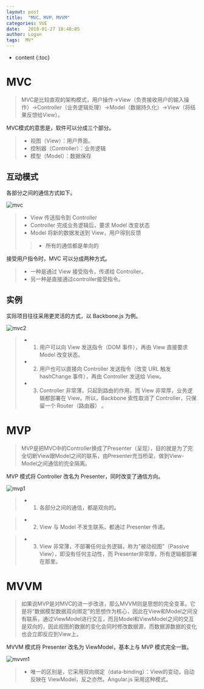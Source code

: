 ```yaml
---
layout: post
title:  "MVC、MVP、MVVM"
categories: VUE
date:   2018-01-27 18:48:05
author: Logan
tags:  MV*
---
```


* content
{:toc}

# MVC

> MVC是比较直观的架构模式，用户操作->View（负责接收用户的输入操作）->Controller（业务逻辑处理）->Model（数据持久化）->View（将结果反馈给View）。

MVC模式的意思是，软件可以分成三个部分。

> - 视图（View）：用户界面。
> - 控制器（Controller）：业务逻辑
> - 模型（Model）：数据保存

## 互动模式

各部分之间的通信方式如下。

![mvc](https://raw.githubusercontent.com/logan70/logan70.github.io/master/images/2018-1-30/mvc-1.png "mvc")





> - View 传送指令到 Controller
> - Controller 完成业务逻辑后，要求 Model 改变状态
> - Model 将新的数据发送到 View，用户得到反馈
>> - 所有的通信都是单向的

接受用户指令时，MVC 可以分成两种方式。

> - 一种是通过 View 接受指令，传递给 Controller。
> - 另一种是直接通过controller接受指令。

## 实例

实际项目往往采用更灵活的方式，以 Backbone.js 为例。

![mvc2](https://raw.githubusercontent.com/logan70/logan70.github.io/master/images/2018-1-30/mvc-2.png "mvc2")

> - 1. 用户可以向 View 发送指令（DOM 事件），再由 View 直接要求 Model 改变状态。
> - 2. 用户也可以直接向 Controller 发送指令（改变 URL 触发 hashChange 事件），再由 Controller 发送给 View。
> - 3. Controller 非常薄，只起到路由的作用，而 View 非常厚，业务逻辑都部署在 View。所以，Backbone 索性取消了 Controller，只保留一个 Router（路由器） 。

# MVP

> MVP是把MVC中的Controller换成了Presenter（呈现），目的就是为了完全切断View跟Model之间的联系，由Presenter充当桥梁，做到View-Model之间通信的完全隔离。

MVP 模式将 Controller 改名为 Presenter，同时改变了通信方向。

![mvp1](https://raw.githubusercontent.com/logan70/logan70.github.io/master/images/2018-1-30/mvp-1.png "mvp1")

> - 1. 各部分之间的通信，都是双向的。

> - 2. View 与 Model 不发生联系，都通过 Presenter 传递。

> - 3. View 非常薄，不部署任何业务逻辑，称为"被动视图"（Passive View），即没有任何主动性，而 Presenter非常厚，所有逻辑都部署在那里。

# MVVM

> 如果说MVP是对MVC的进一步改进，那么MVVM则是思想的完全变革。它是将“数据模型数据双向绑定”的思想作为核心，因此在View和Model之间没有联系，通过ViewModel进行交互，而且Model和ViewModel之间的交互是双向的，因此视图的数据的变化会同时修改数据源，而数据源数据的变化也会立即反应到View上。

MVVM 模式将 Presenter 改名为 ViewModel，基本上与 MVP 模式完全一致。

![mvvm1](https://raw.githubusercontent.com/logan70/logan70.github.io/master/images/2018-1-30/mvvm-1.png "mvvm1")

> - 唯一的区别是，它采用双向绑定（data-binding）：View的变动，自动反映在 ViewModel，反之亦然。Angular.js 采用这种模式。